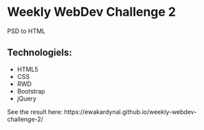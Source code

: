 <h1>Weekly WebDev Challenge 2</h1>

<p>PSD to HTML</p>

<h2>Technologiels:</h2>
<ul>
  <li>HTML5</li>
  <li>CSS</li>
  <li>RWD</li>
  <li>Bootstrap</li>
  <li>jQuery</li>
 </ul>
<p>See the result here: https://ewakardynal.github.io/weekly-webdev-challenge-2/</p>
